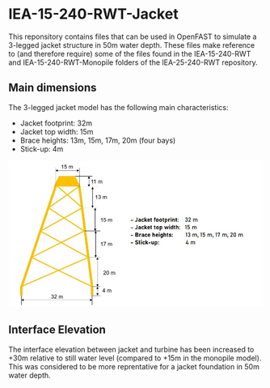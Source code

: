 # IEA-15-240-RWT-Jacket
This reponsitory contains files that can be used in OpenFAST to simulate a 3-legged jacket structure in 50m water depth. These files make reference to (and therefore require) some of the files found in the IEA-15-240-RWT and IEA-15-240-RWT-Monopile folders of the IEA-25-240-RWT repository.

## Main dimensions
The 3-legged jacket model has the following main characteristics:
- Jacket footprint: 32m
- Jacket top width: 15m
- Brace heights: 13m, 15m, 17m, 20m (four bays)
- Stick-up: 4m

![Main Jacket Dimensions](https://github.com/mmrocze2/IEA-15-240-RWT-Jacket/blob/main/images/jacketdimensions.JPG?raw=true)

## Interface Elevation
The interface elevation between jacket and turbine has been increased to +30m relative to still water level (compared to +15m in the monopile model). This was considered to be more reprentative for a jacket foundation in 50m water depth.  
